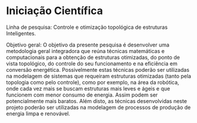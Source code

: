 # Iniciação Científica
Linha de pesquisa: Controle e otimização topológica de estruturas Inteligentes. 

Objetivo geral: O objetivo da presente pesquisa é desenvolver uma metodologia geral integradora que reúna técnicas matemáticas e computacionais para a obtenção de estruturas otimizadas, do ponto de vista topológico, do controle do seu funcionamento e na eficiência em conversão energética. Possivelmente estas técnicas poderão ser utilizadas na modelagem de sistemas que requeiram estruturas otimizadas (tanto pela topologia como pelo controle), como por exemplo, na área da robótica, onde cada vez mais se buscam estruturas mais leves e ágeis e que funcionem com menor consumo de energia. Assim podem ser potencialmente mais baratos. Além disto, as técnicas desenvolvidas neste projeto poderão ser utilizadas na modelagem de processos de produção de energia limpa e renovável. 
